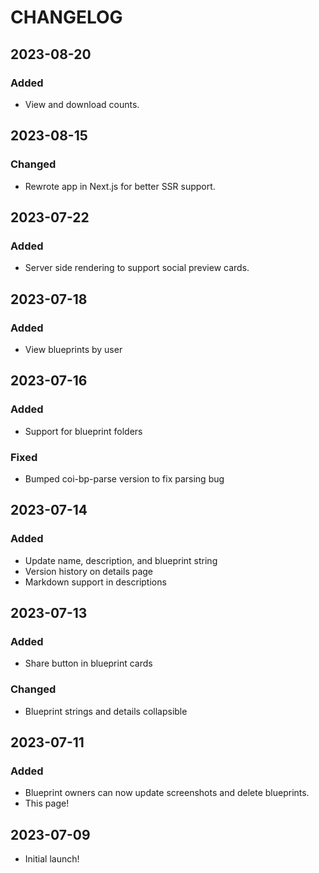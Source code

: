 # CHANGELOG

## 2023-08-20

### Added

- View and download counts.

## 2023-08-15

### Changed

- Rewrote app in Next.js for better SSR support.

## 2023-07-22

### Added

- Server side rendering to support social preview cards.

## 2023-07-18

### Added

- View blueprints by user

## 2023-07-16

### Added

- Support for blueprint folders

### Fixed

- Bumped coi-bp-parse version to fix parsing bug

## 2023-07-14

### Added

- Update name, description, and blueprint string
- Version history on details page
- Markdown support in descriptions

## 2023-07-13

### Added

- Share button in blueprint cards

### Changed

- Blueprint strings and details collapsible

## 2023-07-11

### Added

- Blueprint owners can now update screenshots and delete blueprints.
- This page!

## 2023-07-09

- Initial launch!
